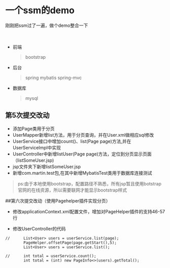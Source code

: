 # 一个ssm的demo
刚刚把ssm过了一遍，做个demo整合一下
<br>
<br>
<br>
* 前端
	>bootstrap
    
* 后台
	>spring mybatis spring-mvc
    
* 数据库
	>mysql
	
	
## 第5次提交改动
*  添加Page类用于分页
* UserMapper新增list方法，用于分页查询，并在User.xml做相应sql修改
* UserService接口中增加count()、list(Page page)方法,并在UserServiceImpl中实现
* UserController中新增listUser(Page page)方法，定位到分页显示页面（listSomeUser.jsp)
* jsp文件夹下新增listSomeUser.jsp
*  新增com.martin.test包,在其中新增MybatisTest类用于数据库连接测试

>ps:由于本地使用bootstrap，配置路径不熟悉，所有jsp暂且使用botstrap官网的在线资源，所以需要联网才能显示bootstrap样式


##第六次提交改动（使用Pagehelper插件实现分页）

* 修改applicationContext.xml配置文件，增加对PageHelper插件的支持46-57行

* 修改UserController的代码
```
//		List<User> users = userService.list(page);
		PageHelper.offsetPage(page.getStart(),5);
		List<User> users = userService.list();
		
//		int total = userService.count();
		int total = (int) new PageInfo<>(users).getTotal();
		
```


